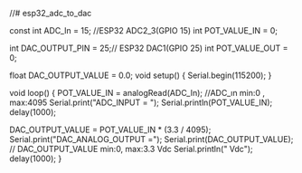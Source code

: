 //# esp32_adc_to_dac



const int ADC_In = 15; //ESP32 ADC2_3(GPIO 15)
int POT_VALUE_IN = 0;

int DAC_OUTPUT_PIN = 25;// ESP32 DAC1(GPIO 25)
int POT_VALUE_OUT = 0;

float DAC_OUTPUT_VALUE = 0.0;
void setup() {
  Serial.begin(115200);
}

void loop() {
  POT_VALUE_IN = analogRead(ADC_In); //ADC_ın min:0 , max:4095
  Serial.print("ADC_INPUT = ");
  Serial.println(POT_VALUE_IN);
  delay(1000);

 DAC_OUTPUT_VALUE = POT_VALUE_IN * (3.3 / 4095);
  Serial.print("DAC_ANALOG_OUTPUT =");
  Serial.print(DAC_OUTPUT_VALUE); // DAC_OUTPUT_VALUE min:0, max:3.3 Vdc
  Serial.println(" Vdc");
  delay(1000);
}
